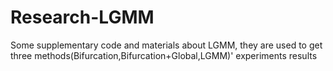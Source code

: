 # Research-LGMM
Some supplementary code and materials about LGMM, they are used to get three methods(Bifurcation,Bifurcation+Global,LGMM)' experiments results
